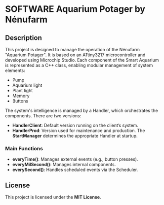 # SOFTWARE Aquarium Potager by Nénufarm

## Description
This project is designed to manage the operation of the Nénufarm "Aquarium Potager". It is based on an ATtiny3217 microcontroller and developed using Microchip Studio.
Each component of the Smart Aquarium is represented as a C++ class, enabling modular management of system elements:
- Pump
- Aquarium light
- Plant light
- Memory
- Buttons

The system's intelligence is managed by a Handler, which orchestrates the components. There are two versions:
- **HandlerClient**: Default version running on the client’s system.
- **HandlerProd**: Version used for maintenance and production.
The **StartManager** determines the appropriate Handler at startup.

### Main Functions
- **everyTime()**: Manages external events (e.g., button presses).
- **everyMilSecond()**: Manages internal components.
- **everySecond()**: Handles scheduled events via the Scheduler.

## License
This project is licensed under the **MIT License**.